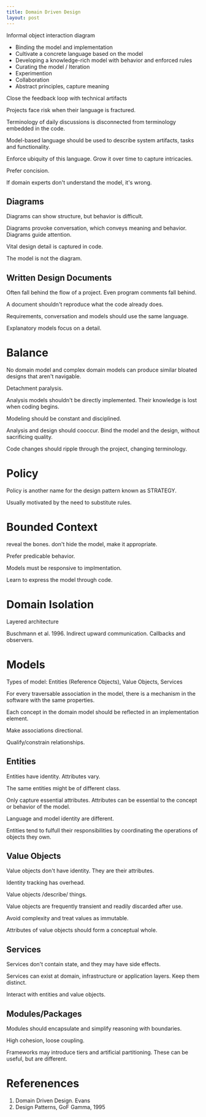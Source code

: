 ```yaml
---
title: Domain Driven Design
layout: post
---
```


Informal object interaction diagram

- Binding the model and implementation
- Cultivate a concrete language based on the model
- Developing a knowledge-rich model with behavior and enforced rules
- Curating the model / Iteration
- Experimention
- Collaboration
- Abstract principles, capture meaning

Close the feedback loop with technical artifacts

Projects face risk when their language is fractured.

Terminology of daily discussions is disconnected from terminology embedded in the code.

Model-based language should be used to describe system artifacts, tasks and functionality.

Enforce ubiquity of this language.  Grow it over time to capture intricacies.

Prefer concision.

If domain experts don't understand the model, it's wrong.

## Diagrams

Diagrams can show structure, but behavior is difficult.

Diagrams provoke conversation, which conveys meaning and behavior.  Diagrams guide attention.

Vital design detail is captured in code.

The model is not the diagram.

## Written Design Documents

Often fall behind the flow of a project.  Even program comments fall behind.

A document shouldn't reproduce what the code already does.

Requirements, conversation and models should use the same language.

Explanatory models focus on a detail.

# Balance

No domain model and complex domain models can produce similar bloated designs that aren't navigable.

Detachment paralysis.

Analysis models shouldn't be directly implemented.  Their knowledge is lost when coding begins.

Modeling should be constant and disciplined.

Analysis and design should cooccur.  Bind the model and the design, without sacrificing quality.

Code changes should ripple through the project, changing terminology.

# Policy

Policy is another name for the design pattern known as STRATEGY.

Usually motivated by the need to substitute rules.

# Bounded Context

reveal the bones.  don't hide the model, make it appropriate.

Prefer predicable behavior.

Models must be responsive to implmentation.

Learn to express the model through code.

# Domain Isolation

Layered architecture

Buschmann et al. 1996.  Indirect upward communication.  Callbacks and observers.

# Models

Types of model: Entities (Reference Objects), Value Objects, Services

For every traversable association in the model, there is a mechanism in the software with the same properties.

Each concept in the domain model should be reflected in an implementation element.

Make associations directional.

Qualify/constrain relationships.

## Entities

Entities have identity. Attributes vary.

The same entities might be of different class.

Only capture essential attributes.  Attributes can be essential to the concept or behavior of the model.

Language and model identity are different.

Entities tend to fulfull their responsibilities by coordinating the operations of objects they own.

## Value Objects

Value objects don't have identity.  They are their attributes.

Identity tracking has overhead.

Value objects /describe/ things.

Value objects are frequently transient and readily discarded after use.

Avoid complexity and treat values as immutable.

Attributes of value objects should form a conceptual whole.

## Services

Services don't contain state, and they may have side effects.

Services can exist at domain, infrastructure or application layers.  Keep them distinct.

Interact with entities and value objects.

## Modules/Packages

Modules should encapsulate and simplify reasoning with boundaries.

High cohesion, loose coupling.

Frameworks may introduce tiers and artificial partitioning.  These can be useful, but are different.

# Referenences

1. Domain Driven Design.  Evans
1. Design Patterns, GoF Gamma, 1995











